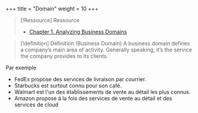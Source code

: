 +++
title = "Domain"
weight = 10
+++

> [!Ressource] Ressource
> - [Chapter 1. Analyzing Business Domains](https://www.oreilly.com/library/view/learning-domain-driven-design/9781098100124/ch01.html)

> [!definition] Définition (Business Domain)
> A business domain defines a company’s main area of activity. Generally speaking, it’s the service the company provides to its clients.

Par exemple
- FedEx propose des services de livraison par courrier.
- Starbucks est surtout connu pour son café.
- Walmart est l'un des établissements de vente au détail les plus connus.
- Amazon propose à la fois des services de vente au détail et des services de cloud



